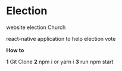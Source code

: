 # Election
website election Church

react-native application to help election vote

**How to**

**1** Git Clone
**2** npm i or yarn i
**3** run npm start
